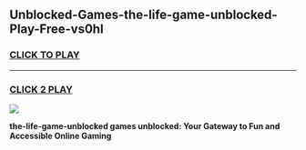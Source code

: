 
## Unblocked-Games-the-life-game-unblocked-Play-Free-vs0hl
<h3>
<a href="https://premium76.site?title=the-life-game-unblocked&ref=15A">CLICK TO PLAY</a></h3>
<hr>

<h3>
<a href="https://premium76.site?title=the-life-game-unblocked&ref=15A">CLICK 2 PLAY</a>
  
</h3>

<a href="https://premium76.site?title=the-life-game-unblocked&ref=15A"><img src="https://clearcache.store/games.png"></a>


**the-life-game-unblocked games unblocked: Your Gateway to Fun and Accessible Online Gaming**
